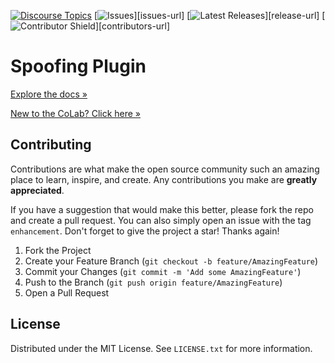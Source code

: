 [![Discourse Topics][discourse-shield]][discourse-url]
[![Issues][issues-shield]][issues-url]
[![Latest Releases][release-shield]][release-url]
[![Contributor Shield][contributor-shield]][contributors-url]

[discourse-shield]:https://img.shields.io/discourse/topics?label=Discuss%20This%20Tool&server=https%3A%2F%2Fdeveloper.sailpoint.com%2Fdiscuss
[discourse-url]:https://developer.sailpoint.com/discuss/t/spoofing-plugin/23554
[issues-shield]:https://img.shields.io/github/issues/sailpoint-oss/colab-spoofing-plugin?label=Issues
[release-shield]: https://img.shields.io/github/v/release/sailpoint-oss/colab-spoofing-plugin?label=Current%20Release
[contributor-shield]:https://img.shields.io/github/contributors/sailpoint-oss/colab-spoofing-plugin?label=Contributors

# Spoofing Plugin
[Explore the docs »](https://developer.sailpoint.com/discuss/t/spoofing-plugin/23554)

[New to the CoLab? Click here »](https://developer.sailpoint.com/discuss/t/about-the-sailpoint-developer-community-colab/11230)

<!-- CONTRIBUTING -->
## Contributing

Contributions are what make the open source community such an amazing place to learn, inspire, and create. Any contributions you make are **greatly appreciated**.

If you have a suggestion that would make this better, please fork the repo and create a pull request. You can also simply open an issue with the tag `enhancement`.
Don't forget to give the project a star! Thanks again!

1. Fork the Project
2. Create your Feature Branch (`git checkout -b feature/AmazingFeature`)
3. Commit your Changes (`git commit -m 'Add some AmazingFeature'`)
4. Push to the Branch (`git push origin feature/AmazingFeature`)
5. Open a Pull Request

<!-- LICENSE -->
## License

Distributed under the MIT License. See `LICENSE.txt` for more information.

